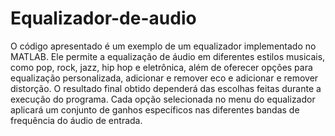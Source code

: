 # Equalizador-de-audio

O código apresentado é um exemplo de um equalizador implementado no MATLAB. Ele permite a equalização de áudio em diferentes estilos musicais, como pop, rock, jazz, hip hop e eletrônica, além de oferecer opções para equalização personalizada, adicionar e remover eco e adicionar e remover distorção. O resultado final obtido dependerá das escolhas feitas durante a execução do programa. Cada opção selecionada no menu do equalizador aplicará um conjunto de ganhos específicos nas diferentes bandas de frequência do áudio de entrada.
